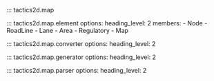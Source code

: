 ::: tactics2d.map

::: tactics2d.map.element
    options:
        heading_level: 2
        members:
            - Node
            - RoadLine
            - Lane
            - Area
            - Regulatory
            - Map

::: tactics2d.map.converter
    options:
        heading_level: 2

::: tactics2d.map.generator
    options:
        heading_level: 2

::: tactics2d.map.parser
    options:
        heading_level: 2
